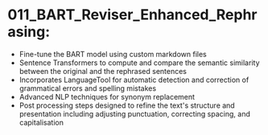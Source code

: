 # 011_BART_Reviser_Enhanced_Rephrasing:
- Fine-tune the BART model using custom markdown files
- Sentence Transformers to compute and compare the semantic similarity between the original and the rephrased sentences
- Incorporates LanguageTool for automatic detection and correction of grammatical errors and spelling mistakes
- Advanced NLP techniques for synonym replacement
- Post processing steps designed to refine the text's structure and presentation including adjusting punctuation, correcting spacing, and capitalisation
